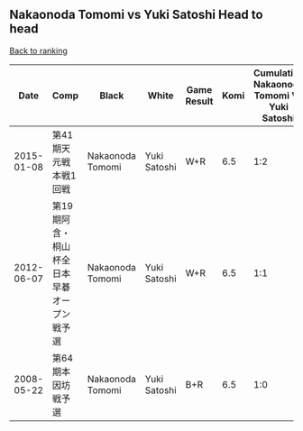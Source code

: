 ## Nakaonoda Tomomi vs Yuki Satoshi Head to head

[Back to ranking](../../index.md)




| **Date** | **Comp** | **Black** | **White** | **Game Result** | **Komi** | **Cumulative Nakaonoda Tomomi Vs Yuki Satoshi** | **Nakaonoda Tomomi Streak** | **Yuki Satoshi Streak** | 
| --- | --- | --- | --- | --- | --- | --- | --- | --- |
| 2015-01-08 | 第41期天元戦本戦1回戦 | Nakaonoda Tomomi | Yuki Satoshi | W+R | 6.5 | 1:2 | 0 | 2 | 
| 2012-06-07 | 第19期阿含・桐山杯全日本早碁オープン戦予選 | Nakaonoda Tomomi | Yuki Satoshi | W+R | 6.5 | 1:1 | 0 | 1 | 
| 2008-05-22 | 第64期本因坊戦予選 | Nakaonoda Tomomi | Yuki Satoshi | B+R | 6.5 | 1:0 | 1 | 0 |




